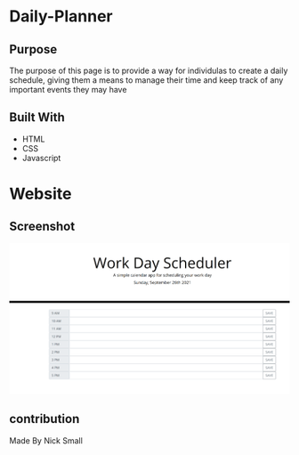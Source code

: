 # Daily-Planner

## Purpose
The purpose of this page is to provide a way for individulas to create a daily schedule, giving them a means to manage their time and keep track of any important events they may have

## Built With
* HTML
* CSS
* Javascript

# Website


## Screenshot
![Daily-Planner screnshot](assets/images/screenshot.png)

## contribution
Made By Nick Small